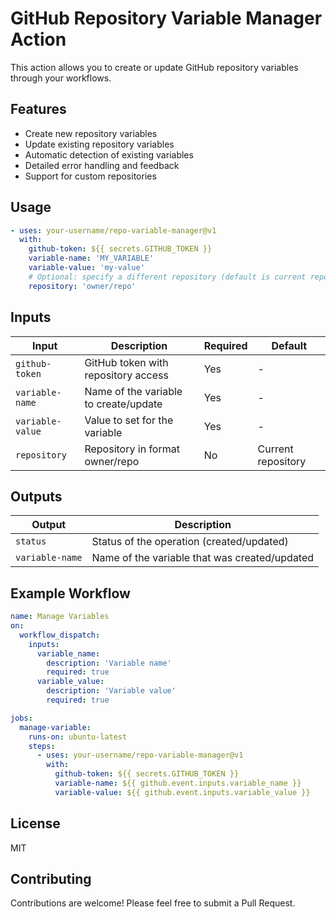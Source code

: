 # GitHub Repository Variable Manager Action

This action allows you to create or update GitHub repository variables through your workflows.

## Features

- Create new repository variables
- Update existing repository variables
- Automatic detection of existing variables
- Detailed error handling and feedback
- Support for custom repositories

## Usage

```yaml
- uses: your-username/repo-variable-manager@v1
  with:
    github-token: ${{ secrets.GITHUB_TOKEN }}
    variable-name: 'MY_VARIABLE'
    variable-value: 'my-value'
    # Optional: specify a different repository (default is current repository)
    repository: 'owner/repo'
```

## Inputs

| Input | Description | Required | Default |
|-------|-------------|----------|---------|
| `github-token` | GitHub token with repository access | Yes | - |
| `variable-name` | Name of the variable to create/update | Yes | - |
| `variable-value` | Value to set for the variable | Yes | - |
| `repository` | Repository in format owner/repo | No | Current repository |

## Outputs

| Output | Description |
|--------|-------------|
| `status` | Status of the operation (created/updated) |
| `variable-name` | Name of the variable that was created/updated |

## Example Workflow

```yaml
name: Manage Variables
on:
  workflow_dispatch:
    inputs:
      variable_name:
        description: 'Variable name'
        required: true
      variable_value:
        description: 'Variable value'
        required: true

jobs:
  manage-variable:
    runs-on: ubuntu-latest
    steps:
      - uses: your-username/repo-variable-manager@v1
        with:
          github-token: ${{ secrets.GITHUB_TOKEN }}
          variable-name: ${{ github.event.inputs.variable_name }}
          variable-value: ${{ github.event.inputs.variable_value }}
```

## License

MIT

## Contributing

Contributions are welcome! Please feel free to submit a Pull Request.